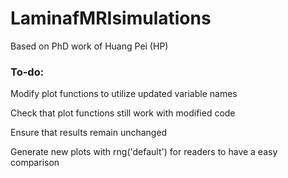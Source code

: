 # LaminafMRIsimulations
Based on PhD work of Huang Pei (HP)


### To-do:
Modify plot functions to utilize updated variable names

Check that plot functions still work with modified code

Ensure that results remain unchanged

Generate new plots with rng('default') for readers to have a easy comparison
